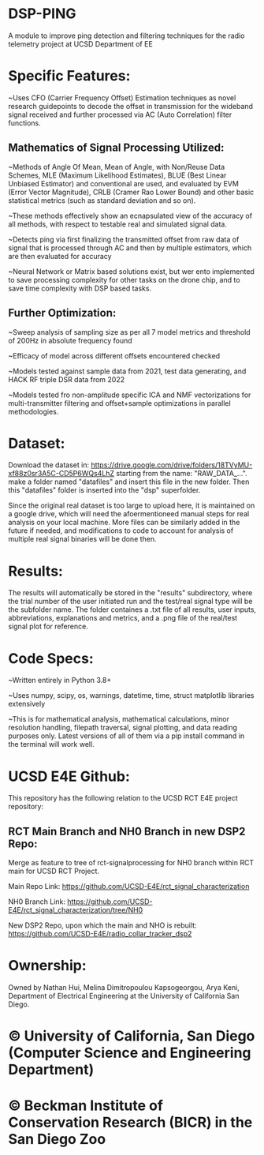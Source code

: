 # DSP-PING

A module to improve ping detection and filtering techniques for the radio telemetry project at UCSD Department of EE

# Specific Features:

~Uses CFO (Carrier Frequency Offset) Estimation techniques as novel research guidepoints to decode the offset in transmission for the wideband signal received and further processed via AC (Auto Correlation) filter functions. 

## Mathematics of Signal Processing Utilized: 

~Methods of Angle Of Mean, Mean of Angle, with Non/Reuse Data Schemes, MLE (Maximum Likelihood Estimates), BLUE (Best Linear Unbiased Estimator) and conventional are used, and evaluated by EVM (Error Vector Magnitude), CRLB (Cramer Rao Lower Bound) and other basic statistical metrics (such as standard deviation and so on). 

~These methods effectively show an ecnapsulated view of the accuracy of all methods, with respect to testable real and simulated signal data.

~Detects ping via first finalizing the transmitted offset from raw data of signal that is processed through AC and then by multiple estimators, which are then evaluated for accuracy

~Neural Network or Matrix based solutions exist, but wer ento implemented to save processing complexity for other tasks on the drone chip, and to save time complexity with DSP based tasks. 

## Further Optimization:

~Sweep analysis of sampling size as per all 7 model metrics and threshold of 200Hz in absolute frequency found

~Efficacy of model across different offsets encountered checked

~Models tested against sample data from 2021, test data generating, and HACK RF triple DSR data from 2022

~Models tested fro non-amplitude specific ICA and NMF vectorizations for multi-transmitter filtering and offset+sample optimizations in parallel methodologies. 

# Dataset:

Download the dataset in: https://drive.google.com/drive/folders/18TVyMU-xf88z0sr3A5C-CD5P6WQs4LhZ starting from the name: "RAW_DATA_...". make a folder named "datafiles" and insert this file in the new folder. Then this "datafiles" folder is inserted into the "dsp" superfolder. 

Since the original real dataset is too large to upload here, it is maintained on a google drive, which will need the afoermentioneed manual steps for real analysis on your local machine. More files can be similarly added in the future if needed, and modifications to code to account for analysis of multiple real signal binaries will be done then. 

# Results:

The results will automatically be stored in the "results" subdirectory, where the trial number of the user initiated run and the test/real signal type will be the subfolder name. The folder containes a .txt file of all results, user inputs, abbreviations, explanations and metrics, and a .png file of the real/test signal plot for reference.

# Code Specs:

~Written entirely in Python 3.8+

~Uses numpy, scipy, os, warnings, datetime, time, struct matplotlib libraries extensively

~This is for mathematical analysis, mathematical calculations, minor resolution handling, filepath traversal, signal plotting, and data reading purposes only. Latest versions of all of them via a pip install command in the terminal will work well. 

# UCSD E4E Github:

This repository has the following relation to the UCSD RCT E4E project repository: 

## RCT Main Branch and NH0 Branch in new DSP2 Repo: 

Merge as feature to tree of rct-signalprocessing for NH0 branch within RCT main for UCSD RCT Project.

Main Repo Link: https://github.com/UCSD-E4E/rct_signal_characterization

NH0 Branch Link: https://github.com/UCSD-E4E/rct_signal_characterization/tree/NH0

New DSP2 Repo, upon which the main and NHO is rebuilt: https://github.com/UCSD-E4E/radio_collar_tracker_dsp2

# Ownership:

Owned by Nathan Hui, Melina Dimitropoulou Kapsogeorgou, Arya Keni, Department of Electrical Engineering at the University of California San Diego. 

# © University of California, San Diego (Computer Science and Engineering Department)
# © Beckman Institute of Conservation Research (BICR) in the San Diego Zoo
